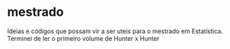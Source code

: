 # mestrado
Ideias e códigos que possam vir a ser uteis para o mestrado em Estatística.
Terminei de ler o primeiro volume de Hunter x Hunter
